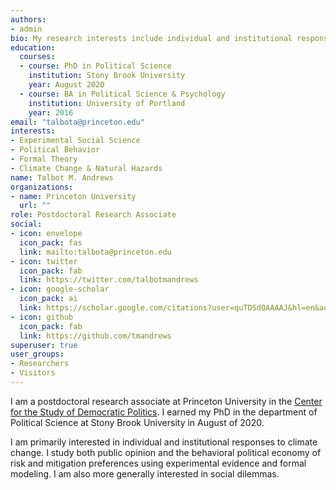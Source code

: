 ```yaml
---
authors:
- admin
bio: My research interests include individual and institutional responses to climate change.
education:
  courses:
  - course: PhD in Political Science
    institution: Stony Brook University
    year: August 2020
  - course: BA in Political Science & Psychology
    institution: University of Portland
    year: 2016
email: "talbota@princeton.edu"
interests:
- Experimental Social Science
- Political Behavior
- Formal Theory
- Climate Change & Natural Hazards
name: Talbot M. Andrews
organizations:
- name: Princeton University
  url: ""
role: Postdoctoral Research Associate
social:
- icon: envelope
  icon_pack: fas
  link: mailto:talbota@princeton.edu
- icon: twitter
  icon_pack: fab
  link: https://twitter.com/talbotmandrews
- icon: google-scholar
  icon_pack: ai
  link: https://scholar.google.com/citations?user=quTDSdQAAAAJ&hl=en&authuser=1
- icon: github
  icon_pack: fab
  link: https://github.com/tmandrews
superuser: true
user_groups:
- Researchers
- Visitors
---
```

I am a postdoctoral research associate at Princeton University in the [Center for the Study of Democratic Politics](https://csdp.princeton.edu/). I earned my PhD in the department of Political Science at Stony Brook University in August of 2020.

I am primarily interested in individual and institutional responses to climate change. I study both public opinion and the behavioral political economy of risk and mitigation preferences using experimental evidence and formal modeling. I am also more generally interested in social dilemmas.
